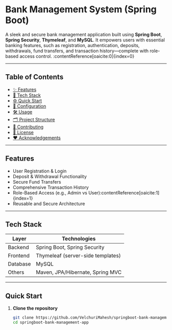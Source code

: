 #  Bank Management System (Spring Boot)

A sleek and secure bank management application built using **Spring Boot**, **Spring Security**, **Thymeleaf**, and **MySQL**. It empowers users with essential banking features, such as registration, authentication, deposits, withdrawals, fund transfers, and transaction history—complete with role-based access control. :contentReference[oaicite:0]{index=0}

---

##  Table of Contents

- [✨ Features](#-features)  
- [🚀 Tech Stack](#-tech-stack)  
- [⚙️ Quick Start](#-quick-start)  
- [🔧 Configuration](#-configuration)  
- [🛠 Usage](#-usage)  
- [🗂 Project Structure](#-project-structure)  
- [🤝 Contributing](#-contributing)  
- [📜 License](#-license)  
- [❤️ Acknowledgements](#-acknowledgements)

---

##  Features

-  User Registration & Login  
-  Deposit & Withdrawal Functionality  
-  Secure Fund Transfers  
-  Comprehensive Transaction History  
-  Role-Based Access (e.g., Admin vs User):contentReference[oaicite:1]{index=1}  
-  Reusable and Secure Architecture

---

##  Tech Stack

| Layer          | Technologies                         |
|-----------------|--------------------------------------|
| Backend         | Spring Boot, Spring Security         |
| Frontend        | Thymeleaf (server-side templates)    |
| Database        | MySQL                                |
| Others          | Maven, JPA/Hibernate, Spring MVC     |

---

##  Quick Start

1. **Clone the repository**
   ```bash
   git clone https://github.com/VelchuriMahesh/springboot-bank-management-app.git
   cd springboot-bank-management-app
